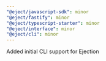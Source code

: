 ```yaml
---
"@eject/javascript-sdk": minor
"@eject/fastify": minor
"@eject/typescript-starter": minor
"@eject/interface": minor
"@eject/cli": minor
---
```


Added initial CLI support for Ejection
